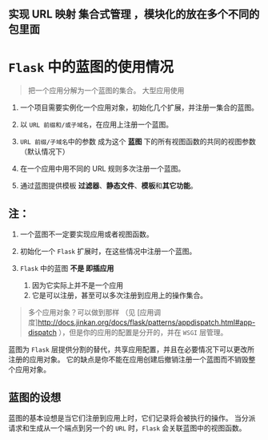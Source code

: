 ## 实现 URL 映射 集合式管理 ，模块化的放在多个不同的包里面

# `Flask` 中的蓝图的使用情况

> 把一个应用分解为一个蓝图的集合。
> 大型应用使用

1. 一个项目需要实例化一个应用对象，初始化几个扩展，并注册一集合的蓝图。

2. 以 `URL 前缀和/或子域名`，在应用上注册一个蓝图。 

3. `URL 前缀/子域名`中的参数 
   成为这个 **蓝图** 下的所有视图函数的共同的视图参数（默认情况下）
4. 在一个应用中用不同的 URL 规则多次注册一个蓝图。
   
5. 通过蓝图提供模板 **过滤器**、**静态文件**、**模板**和**其它功能**。

## 注：
1. 一个蓝图不一定要实现应用或者视图函数。
   
2. 初始化一个  `Flask` 扩展时，在这些情况中注册一个蓝图。
   
3. `Flask` 中的蓝图 **不是 即插应用** 
    1. 因为它实际上并不是一个应用
    2. 它是可以注册，甚至可以多次注册到应用上的操作集合。

> 多个应用对象？可以做到那样 （见 [应用调度]<http://docs.jinkan.org/docs/flask/patterns/appdispatch.html#app-dispatch> ），但是你的应用的配置是分开的，并在 `WSGI` 层管理。

蓝图为 `Flask` 层提供分割的替代，共享应用配置，并且在必要情况下可以更改所注册的应用对象。
它的缺点是你不能在应用创建后撤销注册一个蓝图而不销毁整个应用对象。

## 蓝图的设想
蓝图的基本设想是当它们注册到应用上时，它们记录将会被执行的操作。 
当分派请求和生成从一个端点到另一个的 `URL` 时，`Flask` 会关联蓝图中的视图函数。

